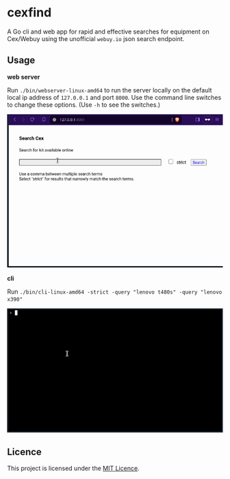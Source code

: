 # cexfind

A Go cli and web app for rapid and effective searches for equipment on
Cex/Webuy using the unofficial `webuy.io` json search endpoint.

## Usage

**web server**

Run `./bin/webserver-linux-amd64` to run the server locally on the
default local ip address of `127.0.0.1` and port `8000`. Use the command
line switches to change these options. (Use `-h` to see the switches.)

![](media/web.gif)

**cli**

Run `./bin/cli-linux-amd64 -strict -query "lenovo t480s" -query "lenovo x390"`

![](media/cli.gif)

## Licence

This project is licensed under the [MIT Licence](LICENCE).
